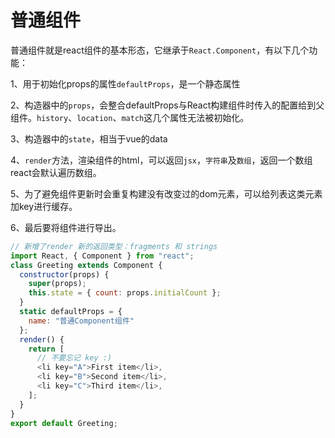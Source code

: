 # 普通组件
普通组件就是react组件的基本形态，它继承于`React.Component`，有以下几个功能：

1、用于初始化props的属性`defaultProps`，是一个静态属性

2、构造器中的`props`，会整合defaultProps与React构建组件时传入的配置给到父组件。`history`、`location`、`match`这几个属性无法被初始化。

3、构造器中的`state`，相当于vue的data

4、`render`方法，渲染组件的html，可以返回`jsx`，`字符串`及`数组`，返回一个数组react会默认遍历数组。

5、为了避免组件更新时会重复构建没有改变过的dom元素，可以给列表这类元素加key进行缓存。

6、最后要将组件进行导出。

```javascript
// 新增了render 新的返回类型：fragments 和 strings
import React, { Component } from "react";
class Greeting extends Component {
  constructor(props) {
    super(props);
    this.state = { count: props.initialCount };
  }
  static defaultProps = {
    name: "普通Component组件"
  };
  render() {
    return [
      // 不要忘记 key :)
      <li key="A">First item</li>,
      <li key="B">Second item</li>,
      <li key="C">Third item</li>,
    ];
  }
}
export default Greeting;
```